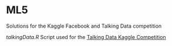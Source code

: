 # ML5
Solutions for the Kaggle Facebook and Talking Data competition

*talkingData.R*
Script used for the [Talking Data Kaggle Competition](https://www.kaggle.com/c/talkingdata-mobile-user-demographics)
